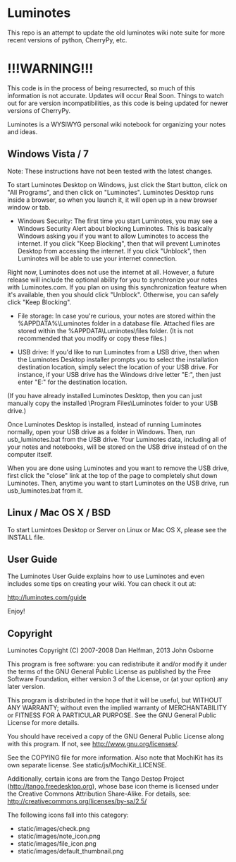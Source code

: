 
Luminotes
=========

This repo is an attempt to update the old luminotes wiki note suite for more recent versions of python, CherryPy, etc.



!!!WARNING!!!
=============

This code is in the process of being resurrected, so much of this information
is not accurate. Updates will occur Real Soon. Things to watch out for are
version incompatibilities, as this code is being updated for newer versions of
CherryPy.


Luminotes is a WYSIWYG personal wiki notebook for organizing your notes and
ideas. 

Windows Vista / 7
------------------

Note: These instructions have not been tested with the latest changes.

To start Luminotes Desktop on Windows, just click the Start button, click on
"All Programs", and then click on "Luminotes". Luminotes Desktop runs inside a
browser, so when you launch it, it will open up in a new browser window or
tab.

 * Windows Security: The first time you start Luminotes, you may see a Windows
Security Alert about blocking Luminotes. This is basically Windows asking you
if you want to allow Luminotes to access the internet. If you click "Keep
Blocking", then that will prevent Luminotes Desktop from accessing the
internet. If you click "Unblock", then Luminotes will be able to use your
internet connection.

Right now, Luminotes does not use the internet at all. However, a future
release will include the optional ability for you to synchronize your notes
with Luminotes.com. If you plan on using this synchronization feature when
it's available, then you should click "Unblock". Otherwise, you can safely
click "Keep Blocking".

 * File storage: In case you're curious, your notes are stored within
the %APPDATA%\Luminotes folder in a database file. Attached files are stored
within the %APPDATA\Luminotes\files folder. (It is not recommended that you
modify or copy these files.)

 * USB drive: If you'd like to run Luminotes from a USB drive, then when the
Luminotes Desktop installer prompts you to select the installation destination
location, simply select the location of your USB drive. For instance, if your
USB drive has the Windows drive letter "E:", then just enter "E:" for the
destination location.

(If you have already installed Luminotes Desktop, then you can just manually
copy the installed \Program Files\Luminotes folder to your USB drive.)

Once Luminotes Desktop is installed, instead of running Luminotes normally,
open your USB drive as a folder in Windows. Then, run usb_luminotes.bat from
the USB drive. Your Luminotes data, including all of your notes and notebooks,
will be stored on the USB drive instead of on the computer itself.

When you are done using Luminotes and you want to remove the USB drive, first
click the "close" link at the top of the page to completely shut down
Luminotes. Then, anytime you want to start Luminotes on the USB drive, run
usb_luminotes.bat from it.


Linux / Mac OS X / BSD
----------------------

To start Lumintoes Desktop or Server on Linux or Mac OS X, please see the
INSTALL file.


User Guide
----------

The Luminotes User Guide explains how to use Luminotes and even includes some
tips on creating your wiki. You can check it out at:

  http://luminotes.com/guide

Enjoy!


Copyright
---------

Luminotes Copyright (C) 2007-2008 Dan Helfman, 2013 John Osborne

This program is free software: you can redistribute it and/or modify
it under the terms of the GNU General Public License as published by
the Free Software Foundation, either version 3 of the License, or
(at your option) any later version.

This program is distributed in the hope that it will be useful,
but WITHOUT ANY WARRANTY; without even the implied warranty of
MERCHANTABILITY or FITNESS FOR A PARTICULAR PURPOSE.  See the
GNU General Public License for more details.

You should have received a copy of the GNU General Public License
along with this program.  If not, see <http://www.gnu.org/licenses/>.

See the COPYING file for more information. Also note that MochiKit has its
own separate license. See static/js/MochiKit_LICENSE.

Additionally, certain icons are from the Tango Destop Project
(http://tango.freedesktop.org), whose base icon theme is licensed under the
Creative Commons Attribution Share-Alike. For details, see:
http://creativecommons.org/licenses/by-sa/2.5/

The following icons fall into this category:
 * static/images/check.png
 * static/images/note_icon.png
 * static/images/file_icon.png
 * static/images/default_thumbnail.png
